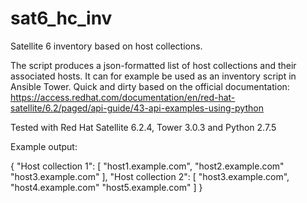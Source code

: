 # sat6_hc_inv
Satellite 6 inventory based on host collections.

The script produces a json-formatted list of host collections and their associated hosts.
It can for example be used as an inventory script in Ansible Tower.
Quick and dirty based on the official documentation:
https://access.redhat.com/documentation/en/red-hat-satellite/6.2/paged/api-guide/43-api-examples-using-python

Tested with Red Hat Satellite 6.2.4, Tower 3.0.3 and Python 2.7.5


Example output:

{
    "Host collection 1": [
        "host1.example.com", 
        "host2.example.com"
        "host3.example.com"
    ], 
    "Host collection 2": [
        "host3.example.com", 
        "host4.example.com"
        "host5.example.com"
    ]
}



